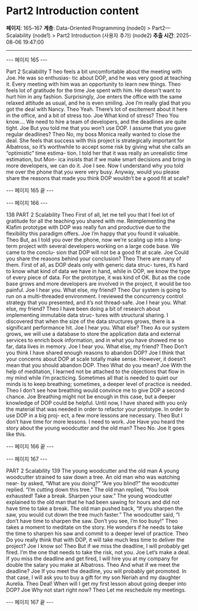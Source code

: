 # Part2 Introduction content

**페이지**: 165-167
**계층**: Data-Oriented Programming (node0) > Part2—Scalability (node1) > Part2 Introduction (사용자 추가) (node2)
**추출 시간**: 2025-08-06 19:47:00

---


--- 페이지 165 ---

Part 2
Scalability
T
heo feels a bit uncomfortable about the meeting with Joe. He was so enthusias-
tic about DOP, and he was very good at teaching it. Every meeting with him was an
opportunity to learn new things. Theo feels lot of gratitude for the time Joe spent
with him. He doesn’t want to hurt him in any fashion. Surprisingly, Joe enters the
office with the same relaxed attitude as usual, and he is even smiling.
Joe I’m really glad that you got the deal with Nancy.
Theo Yeah. There’s lot of excitement about it here in the office, and a bit of
stress too.
Joe What kind of stress?
Theo You know.... We need to hire a team of developers, and the deadlines
are quite tight.
Joe But you told me that you won’t use DOP. I assume that you gave regular
deadlines?
Theo No, my boss Monica really wanted to close the deal. She feels that success
with this project is strategically important for Albatross, so it’s worthwhile
to accept some risk by giving what she calls an “optimistic” time estima-
tion. I told her that it was really an unrealistic time estimation, but Mon-
ica insists that if we make smart decisions and bring in more developers,
we can do it.
Joe I see. Now I understand why you told me over the phone that you were
very busy. Anyway, would you please share the reasons that made you
think DOP wouldn’t be a good fit at scale?

--- 페이지 165 끝 ---


--- 페이지 166 ---

138 PART 2 Scalability
Theo First of all, let me tell you that I feel lot of gratitude for all the teaching you
shared with me. Reimplementing the Klafim prototype with DOP was really
fun and productive due to the flexibility this paradigm offers.
Joe I’m happy that you found it valuable.
Theo But, as I told you over the phone, now we’re scaling up into a long-term project
with several developers working on a large code base. We came to the conclu-
sion that DOP will not be a good fit at scale.
Joe Could you share the reasons behind your conclusion?
Theo There are many of them. First of all, as DOP deals only with generic data struc-
tures, it’s hard to know what kind of data we have in hand, while in OOP, we
know the type of every piece of data. For the prototype, it was kind of OK. But
as the code base grows and more developers are involved in the project, it
would be too painful.
Joe I hear you. What else, my friend?
Theo Our system is going to run on a multi-threaded environment. I reviewed the
concurrency control strategy that you presented, and it’s not thread-safe.
Joe I hear you. What else, my friend?
Theo I have been doing a bit of research about implementing immutable data struc-
tures with structural sharing. I discovered that when the size of the data
structures grows, there is a significant performance hit.
Joe I hear you. What else?
Theo As our system grows, we will use a database to store the application data and
external services to enrich book information, and in what you have showed me
so far, data lives in memory.
Joe I hear you. What else, my friend?
Theo Don’t you think I have shared enough reasons to abandon DOP?
Joe I think that your concerns about DOP at scale totally make sense. However, it
doesn’t mean that you should abandon DOP.
Theo What do you mean?
Joe With the help of meditation, I learned not be attached to the objections that
flow in my mind while I’m practicing. Sometimes all that is needed to quiet our
minds is to keep breathing; sometimes, a deeper level of practice is needed.
Theo I don’t see how breathing would convince me to give DOP a second chance.
Joe Breathing might not be enough in this case, but a deeper knowledge of DOP
could be helpful. Until now, I have shared with you only the material that was
needed in order to refactor your prototype. In order to use DOP in a big proj-
ect, a few more lessons are necessary.
Theo But I don’t have time for more lessons. I need to work.
Joe Have you heard the story about the young woodcutter and the old man?
Theo No.
Joe It goes like this.

--- 페이지 166 끝 ---


--- 페이지 167 ---

PART 2 Scalability 139
The young woodcutter and the old man
A young woodcutter strained to saw down a tree. An old man who was watching near-
by asked, “What are you doing?”
“Are you blind?” the woodcutter replied. “I’m cutting down this tree.”
The old man replied, “You look exhausted! Take a break. Sharpen your saw.”
The young woodcutter explained to the old man that he had been sawing for hours
and did not have time to take a break.
The old man pushed back, “If you sharpen the saw, you would cut down the tree much
faster.”
The woodcutter said, “I don’t have time to sharpen the saw. Don’t you see, I’m too
busy!”
Theo takes a moment to meditate on the story. He wonders if he needs to take the time to
sharpen his saw and commit to a deeper level of practice.
Theo Do you really think that with DOP, it will take much less time to deliver the
project?
Joe I know so!
Theo But if we miss the deadline, I will probably get fired. I’m the one that needs to
take the risk, not you.
Joe Let’s make a deal. If you miss the deadline and get fired, I will hire you at my
company for double the salary you make at Albatross.
Theo And what if we meet the deadline?
Joe If you meet the deadline, you will probably get promoted. In that case, I will
ask you to buy a gift for my son Neriah and my daughter Aurelia.
Theo Deal! When will I get my first lesson about going deeper into DOP?
Joe Why not start right now?
Theo Let me reschedule my meetings.

--- 페이지 167 끝 ---
